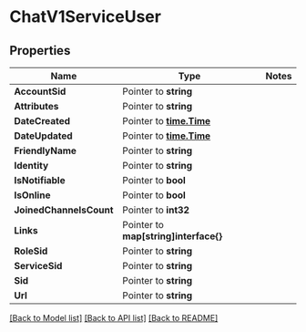# ChatV1ServiceUser

## Properties
Name | Type | Notes
------------ | ------------- | -------------
**AccountSid** | Pointer to **string** | 
**Attributes** | Pointer to **string** | 
**DateCreated** | Pointer to [**time.Time**](time.Time.md) | 
**DateUpdated** | Pointer to [**time.Time**](time.Time.md) | 
**FriendlyName** | Pointer to **string** | 
**Identity** | Pointer to **string** | 
**IsNotifiable** | Pointer to **bool** | 
**IsOnline** | Pointer to **bool** | 
**JoinedChannelsCount** | Pointer to **int32** | 
**Links** | Pointer to **map[string]interface{}** | 
**RoleSid** | Pointer to **string** | 
**ServiceSid** | Pointer to **string** | 
**Sid** | Pointer to **string** | 
**Url** | Pointer to **string** | 

[[Back to Model list]](../README.md#documentation-for-models) [[Back to API list]](../README.md#documentation-for-api-endpoints) [[Back to README]](../README.md)


